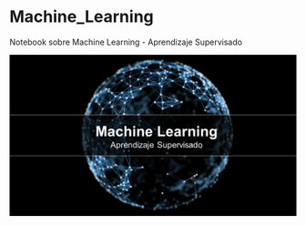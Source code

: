 # Machine_Learning
Notebook sobre Machine Learning - Aprendizaje Supervisado

![Alt text](Diapositiva1.png "Diapositiva 1")
